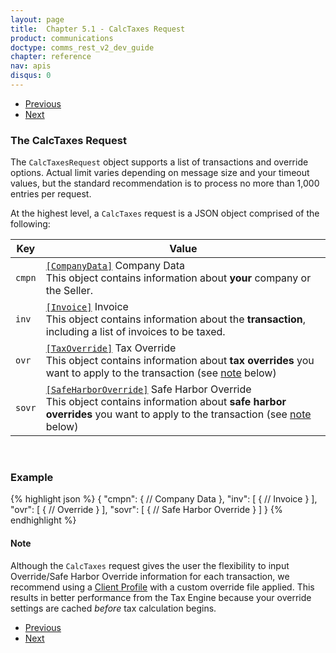 ```yaml
---
layout: page
title:  Chapter 5.1 - CalcTaxes Request
product: communications
doctype: comms_rest_v2_dev_guide
chapter: reference
nav: apis
disqus: 0
---
```


<ul class="pager">
  <li class="previous"><a href="/communications/dev-guide_rest_v2/reference/"><i class="glyphicon glyphicon-chevron-left"></i>Previous</a></li>
  <li class="next"><a href="/communications/dev-guide_rest_v2/reference/company-data/">Next<i class="glyphicon glyphicon-chevron-right"></i></a></li>
</ul>

<h3>The CalcTaxes Request</h3>

The <code>CalcTaxesRequest</code> object supports a list of transactions and override options. Actual limit varies depending on message size and your timeout values, but the standard recommendation is to process no more than 1,000 entries per request.

At the highest level, a <code>CalcTaxes</code> request is a JSON object comprised of the following:

<div class="mobile-table">
  <table class="styled-table">
    <thead>
      <tr>
        <th>Key</th>
        <th>Value</th>
      </tr>
    </thead>
    <tbody>
      <tr>
        <td><code>cmpn</code></td>
        <td><a class="dev-guide-link" href="/communications/dev-guide_rest_v2/reference/company-data/"><code>[CompanyData]</code></a> Company Data
        <br>
        This object contains information about <b>your</b> company or the Seller.</td>
      </tr>
      <tr>
        <td><code>inv</code></td>
        <td><a class="dev-guide-link" href="/communications/dev-guide_rest_v2/reference/invoice/"><code>[Invoice]</code></a> Invoice
        <br/>
        This object contains information about the <b>transaction</b>, including a list of invoices to be taxed.</td>
      </tr>
      <tr>
        <td><code>ovr</code></td>
        <td><a class="dev-guide-link" href="/communications/dev-guide_rest_v2/reference/tax-override/"><code>[TaxOverride]</code></a> Tax Override
        <br/>
        This object contains information about <b>tax overrides</b> you want to apply to the transaction (see <a class="dev-guide-link" href="#note">note</a> below)</td>
      </tr>
      <tr>
        <td><code>sovr</code></td>
        <td><a class="dev-guide-link" href="/communications/dev-guide_rest_v2/reference/safe-harbor-override/"><code>[SafeHarborOverride]</code></a> Safe Harbor Override
        <br/>
        This object contains information about <b>safe harbor overrides</b> you want to apply to the transaction (see <a class="dev-guide-link" href="#note">note</a> below)</td>
      </tr>
    </tbody>
  </table>
<div>
<br>

<h3>Example</h3>

{% highlight json %}
{
  "cmpn": {
    // Company Data 
  },
  "inv": [
    {
      // Invoice
    }
  ],
  "ovr": [
    {
      // Override
    }
  ],
  "sovr": [
    {
      // Safe Harbor Override
    }
  ]
}
{% endhighlight %}

<h4 id="note">Note</h4>
Although the <code>CalcTaxes</code> request gives the user the flexibility to input Override/Safe Harbor Override information for each transaction, we recommend using a <a class="dev-guide-link" href="/communications/dev-guide_rest_v2/customizing-transactions/client-profiles/">Client Profile</a> with a custom override file applied. This results in better performance from the Tax Engine because your override settings are cached <i>before</i> tax calculation begins.

<ul class="pager">
  <li class="previous"><a href="/communications/dev-guide_rest_v2/reference/"><i class="glyphicon glyphicon-chevron-left"></i>Previous</a></li>
  <li class="next"><a href="/communications/dev-guide_rest_v2/reference/company-data/">Next<i class="glyphicon glyphicon-chevron-right"></i></a></li>
</ul>